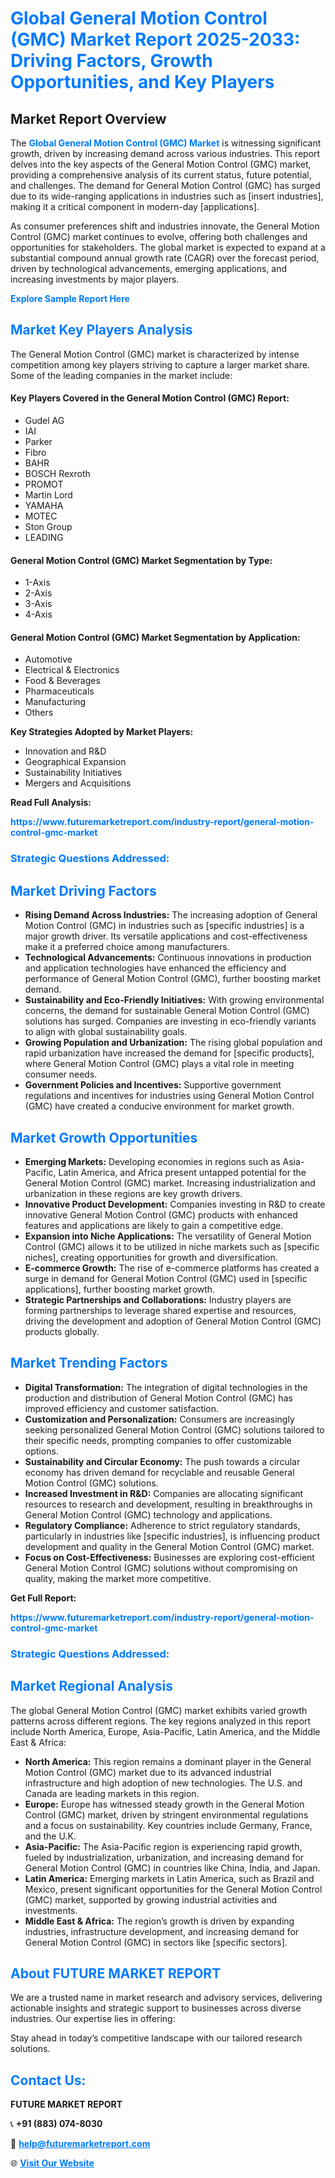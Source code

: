 <h1 style="color: #007BFF;">Global General Motion Control (GMC) Market Report 2025-2033: Driving Factors, Growth Opportunities, and Key Players</h1>

<section id="overview">
<h2>Market Report Overview</h2>
<p>The <a href="https://www.futuremarketreport.com/industry-report/general-motion-control-gmc-market" style="color: #007BFF; text-decoration: none;"><strong>Global General Motion Control (GMC) Market</strong></a> is witnessing significant growth, driven by increasing demand across various industries. This report delves into the key aspects of the General Motion Control (GMC) market, providing a comprehensive analysis of its current status, future potential, and challenges. The demand for General Motion Control (GMC) has surged due to its wide-ranging applications in industries such as [insert industries], making it a critical component in modern-day [applications].</p>
<p>As consumer preferences shift and industries innovate, the General Motion Control (GMC) market continues to evolve, offering both challenges and opportunities for stakeholders. The global market is expected to expand at a substantial compound annual growth rate (CAGR) over the forecast period, driven by technological advancements, emerging applications, and increasing investments by major players.</p>
</section>

<section id="overview">
<p><a href="https://www.futuremarketreport.com/request-sample/reportId=33716" style="color: #007BFF; text-decoration: none;"><strong>Explore Sample Report Here</strong></a></p>
</section>

<section id="key-players">
<h2 style="color: #007BFF;">Market Key Players Analysis</h2>
<p>The General Motion Control (GMC) market is characterized by intense competition among key players striving to capture a larger market share. Some of the leading companies in the market include:</p>
<h4>Key Players Covered in the General Motion Control (GMC) Report:</h4>
<ul><li>Gudel AG</li><li>IAI</li><li>Parker</li><li>Fibro</li><li>BAHR</li><li>BOSCH Rexroth</li><li>PROMOT</li><li>Martin Lord</li><li>YAMAHA</li><li>MOTEC</li><li>Ston Group</li><li>LEADING</li></ul>
<h4>General Motion Control (GMC) Market Segmentation by Type:</h4>
<ul><li>1-Axis</li><li>2-Axis</li><li>3-Axis</li><li>4-Axis</li></ul>

<h4>General Motion Control (GMC) Market Segmentation by Application:</h4>
<ul><li>Automotive</li><li>Electrical &amp; Electronics</li><li>Food &amp; Beverages</li><li>Pharmaceuticals</li><li>Manufacturing</li><li>Others</li></ul>
<p><strong>Key Strategies Adopted by Market Players:</strong></p>
<ul>
<li>Innovation and R&D</li>
<li>Geographical Expansion</li>
<li>Sustainability Initiatives</li>
<li>Mergers and Acquisitions</li>
</ul>
</section>

<section>
<p><strong>Read Full Analysis: </strong></p><a href="https://www.futuremarketreport.com/industry-report/general-motion-control-gmc-market" style="color: #007BFF; text-decoration: none;"><strong>https://www.futuremarketreport.com/industry-report/general-motion-control-gmc-market</strong></a>
<h3 style="color: #007BFF;">Strategic Questions Addressed:</h3>
</section>

<section id="driving-factors">
<h2 style="color: #007BFF;">Market Driving Factors</h2>
<ul>
<li><strong>Rising Demand Across Industries:</strong> The increasing adoption of General Motion Control (GMC) in industries such as [specific industries] is a major growth driver. Its versatile applications and cost-effectiveness make it a preferred choice among manufacturers.</li>
<li><strong>Technological Advancements:</strong> Continuous innovations in production and application technologies have enhanced the efficiency and performance of General Motion Control (GMC), further boosting market demand.</li>
<li><strong>Sustainability and Eco-Friendly Initiatives:</strong> With growing environmental concerns, the demand for sustainable General Motion Control (GMC) solutions has surged. Companies are investing in eco-friendly variants to align with global sustainability goals.</li>
<li><strong>Growing Population and Urbanization:</strong> The rising global population and rapid urbanization have increased the demand for [specific products], where General Motion Control (GMC) plays a vital role in meeting consumer needs.</li>
<li><strong>Government Policies and Incentives:</strong> Supportive government regulations and incentives for industries using General Motion Control (GMC) have created a conducive environment for market growth.</li>
</ul>
</section>

<section id="growth-opportunities">
<h2 style="color: #007BFF;">Market Growth Opportunities</h2>
<ul>
<li><strong>Emerging Markets:</strong> Developing economies in regions such as Asia-Pacific, Latin America, and Africa present untapped potential for the General Motion Control (GMC) market. Increasing industrialization and urbanization in these regions are key growth drivers.</li>
<li><strong>Innovative Product Development:</strong> Companies investing in R&D to create innovative General Motion Control (GMC) products with enhanced features and applications are likely to gain a competitive edge.</li>
<li><strong>Expansion into Niche Applications:</strong> The versatility of General Motion Control (GMC) allows it to be utilized in niche markets such as [specific niches], creating opportunities for growth and diversification.</li>
<li><strong>E-commerce Growth:</strong> The rise of e-commerce platforms has created a surge in demand for General Motion Control (GMC) used in [specific applications], further boosting market growth.</li>
<li><strong>Strategic Partnerships and Collaborations:</strong> Industry players are forming partnerships to leverage shared expertise and resources, driving the development and adoption of General Motion Control (GMC) products globally.</li>
</ul>
</section>

<section id="trending-factors">
<h2 style="color: #007BFF;">Market Trending Factors</h2>
<ul>
<li><strong>Digital Transformation:</strong> The integration of digital technologies in the production and distribution of General Motion Control (GMC) has improved efficiency and customer satisfaction.</li>
<li><strong>Customization and Personalization:</strong> Consumers are increasingly seeking personalized General Motion Control (GMC) solutions tailored to their specific needs, prompting companies to offer customizable options.</li>
<li><strong>Sustainability and Circular Economy:</strong> The push towards a circular economy has driven demand for recyclable and reusable General Motion Control (GMC) solutions.</li>
<li><strong>Increased Investment in R&D:</strong> Companies are allocating significant resources to research and development, resulting in breakthroughs in General Motion Control (GMC) technology and applications.</li>
<li><strong>Regulatory Compliance:</strong> Adherence to strict regulatory standards, particularly in industries like [specific industries], is influencing product development and quality in the General Motion Control (GMC) market.</li>
<li><strong>Focus on Cost-Effectiveness:</strong> Businesses are exploring cost-efficient General Motion Control (GMC) solutions without compromising on quality, making the market more competitive.</li>
</ul>
</section>

<section>
<p><strong>Get Full Report: </strong></p><a href="https://www.futuremarketreport.com/industry-report/general-motion-control-gmc-market" style="color: #007BFF; text-decoration: none;"><strong>https://www.futuremarketreport.com/industry-report/general-motion-control-gmc-market</strong></a>
<h3 style="color: #007BFF;">Strategic Questions Addressed:</h3>
</section>


<section id="regional-analysis">
<h2 style="color: #007BFF;">Market Regional Analysis</h2>
<p>The global General Motion Control (GMC) market exhibits varied growth patterns across different regions. The key regions analyzed in this report include North America, Europe, Asia-Pacific, Latin America, and the Middle East & Africa:</p>
<ul>
<li><strong>North America:</strong> This region remains a dominant player in the General Motion Control (GMC) market due to its advanced industrial infrastructure and high adoption of new technologies. The U.S. and Canada are leading markets in this region.</li>
<li><strong>Europe:</strong> Europe has witnessed steady growth in the General Motion Control (GMC) market, driven by stringent environmental regulations and a focus on sustainability. Key countries include Germany, France, and the U.K.</li>
<li><strong>Asia-Pacific:</strong> The Asia-Pacific region is experiencing rapid growth, fueled by industrialization, urbanization, and increasing demand for General Motion Control (GMC) in countries like China, India, and Japan.</li>
<li><strong>Latin America:</strong> Emerging markets in Latin America, such as Brazil and Mexico, present significant opportunities for the General Motion Control (GMC) market, supported by growing industrial activities and investments.</li>
<li><strong>Middle East & Africa:</strong> The region’s growth is driven by expanding industries, infrastructure development, and increasing demand for General Motion Control (GMC) in sectors like [specific sectors].</li>
</ul>
</section>

<footer>
<h2 style="color: #007BFF;">About FUTURE MARKET REPORT</h2>
<p>We are a trusted name in market research and advisory services, delivering actionable insights and strategic support to businesses across diverse industries. Our expertise lies in offering:</p>

<p>Stay ahead in today’s competitive landscape with our tailored research solutions.</p>

<h2 style="color: #007BFF;">Contact Us:</h2>
<p><strong>FUTURE MARKET REPORT</strong></p>
<p>📞 <strong>+91 (883) 074-8030</strong></p>
<p>📧 <strong><a href="mailto:help@futuremarketreport.com" style="color: #007BFF;">help@futuremarketreport.com</a></strong></p>
<p>🌐 <strong><a href="https://www.futuremarketreport.com/" style="color: #007BFF;">Visit Our Website</a></strong></p>
</footer>